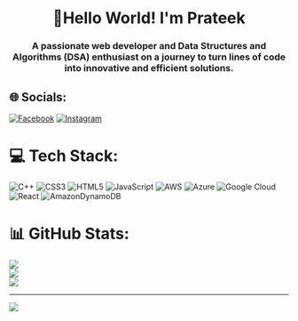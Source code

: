 <h1 align="center"> 👋Hello World! I'm Prateek</h1>
<h3 align="center">A passionate web developer and Data Structures and Algorithms (DSA) enthusiast on a journey to turn lines of code into innovative and efficient solutions.</h3>


## 🌐 Socials:
[![Facebook](https://img.shields.io/badge/Facebook-%231877F2.svg?logo=Facebook&logoColor=white)](https://facebook.com/itsprateek1313) [![Instagram](https://img.shields.io/badge/Instagram-%23E4405F.svg?logo=Instagram&logoColor=white)](https://instagram.com/itsprateek1313) 

# 💻 Tech Stack:
![C++](https://img.shields.io/badge/c++-%2300599C.svg?style=for-the-badge&logo=c%2B%2B&logoColor=white) ![CSS3](https://img.shields.io/badge/css3-%231572B6.svg?style=for-the-badge&logo=css3&logoColor=white) ![HTML5](https://img.shields.io/badge/html5-%23E34F26.svg?style=for-the-badge&logo=html5&logoColor=white) ![JavaScript](https://img.shields.io/badge/javascript-%23323330.svg?style=for-the-badge&logo=javascript&logoColor=%23F7DF1E) ![AWS](https://img.shields.io/badge/AWS-%23FF9900.svg?style=for-the-badge&logo=amazon-aws&logoColor=white) ![Azure](https://img.shields.io/badge/azure-%230072C6.svg?style=for-the-badge&logo=microsoftazure&logoColor=white) ![Google Cloud](https://img.shields.io/badge/GoogleCloud-%234285F4.svg?style=for-the-badge&logo=google-cloud&logoColor=white) ![React](https://img.shields.io/badge/react-%2320232a.svg?style=for-the-badge&logo=react&logoColor=%2361DAFB) ![AmazonDynamoDB](https://img.shields.io/badge/Amazon%20DynamoDB-4053D6?style=for-the-badge&logo=Amazon%20DynamoDB&logoColor=white)
# 📊 GitHub Stats:
![](https://github-readme-stats.vercel.app/api?username=itsprateek1313&theme=dark&hide_border=false&include_all_commits=true&count_private=false)<br/>
![](https://github-readme-streak-stats.herokuapp.com/?user=itsprateek1313&theme=dark&hide_border=false)<br/>
![](https://github-readme-stats.vercel.app/api/top-langs/?username=itsprateek1313&theme=dark&hide_border=false&include_all_commits=true&count_private=false&layout=compact)

---
[![](https://visitcount.itsvg.in/api?id=itsprateek1313&icon=0&color=0)](https://visitcount.itsvg.in)

<!-- Proudly created with GPRM ( https://gprm.itsvg.in ) -->

